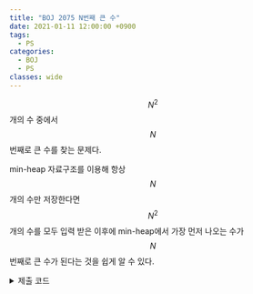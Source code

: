 ```yaml
---
title: "BOJ 2075 N번째 큰 수"
date: 2021-01-11 12:00:00 +0900
tags:
  - PS
categories:
  - BOJ
  - PS
classes: wide
---
```


<script type="text/javascript" 
src="https://cdn.mathjax.org/mathjax/latest/MathJax.js?config=TeX-AMS_HTML">
</script>

$$N^2$$개의 수 중에서 $$N$$번째로 큰 수를 찾는 문제다.

min-heap 자료구조를 이용해 항상 $$N$$개의 수만 저장한다면 $$N^2$$개의 수를 모두 입력 받은 이후에 min-heap에서 가장 먼저 나오는 수가 $$N$$번째로 큰 수가 된다는 것을 쉽게 알 수 있다.

<details>
<summary>제출 코드</summary>

<div markdown="1">

```cpp
#include <iostream>
#include <queue>

int main(void)
{
    std::cin.tie(0);
    std::ios_base::sync_with_stdio(false);

    int N;
    std::cin >> N;
    std::priority_queue<int> pq;

    int x;
    for (int i = 0; i < N; i++)
    {
        for (int j = 0; j < N; j++)
        {
            std::cin >> x;
            pq.push(-x);
            if (pq.size() > N)
            {
                pq.pop();
            }
        }
    }

    std::cout << -pq.top() << "\n";

    return 0;
}
```

</div>
</details>